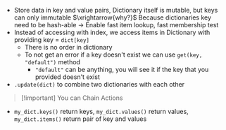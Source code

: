 * Store data in key and value pairs, Dictionary itself is mutable, but keys can only immutable $\xrightarrow{why?}$ Because dictionaries key need to be hash-able $\rightarrow$ Enable fast item lookup, fast membership test
* Instead of accessing with index, we access items in Dictionary with providing key = `dict[key]`
	* There is no order in dictionary
	* To not get an error if a key doesn't exist we can use `get(key, "default")` method
		* `"default"` can be anything, you will see it if the key that you provided doesn't exist
* `.update(dict)` to combine two dictionaries with each other
> [!important] You can Chain Actions
* `my_dict.keys()` return keys, `my_dict.values()` return values, `my_dict.items()` return pair of key and values